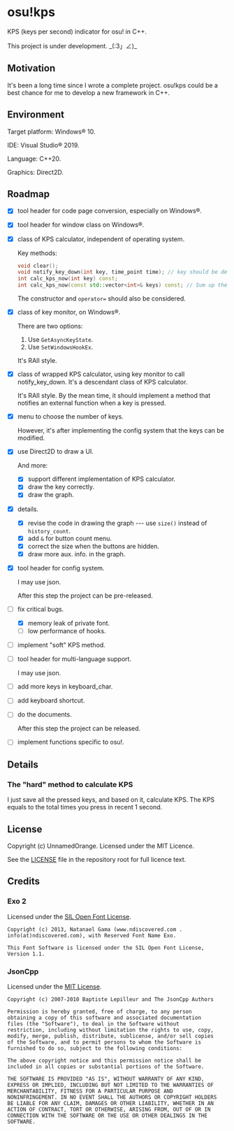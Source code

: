 # osu!kps

KPS (keys per second) indicator for osu! in C++.

This project is under development. \_(:3」∠)\_

## Motivation

It's been a long time since I wrote a complete project. osu!kps could be a best chance for me to develop a new framework in C++.

## Environment

Target platform: Windows® 10.

IDE: Visual Studio® 2019.

Language: C++20.

Graphics: Direct2D.

## Roadmap

- [x] tool header for code page conversion, especially on Windows®.

- [x] tool header for window class on Windows®.

- [x] class of KPS calculator, independent of operating system.

  Key methods:

  ```cpp
  void clear();
  void notify_key_down(int key, time_point time); // key should be defined in this header, and should be compatible with those in Windows. Whether this method should be PostMessage-like is under consideration.
  int calc_kps_now(int key) const;
  int calc_kps_now(const std::vector<int>& keys) const; // Sum up the kps. This should be quick.
  ```
  
  The constructor and `operator=` should also be considered.
  
- [x] class of key monitor, on Windows®.

  There are two options:

  1. Use `GetAsyncKeyState`.
  2. Use `SetWindowsHookEx`.

  It's RAII style.

- [x] class of wrapped KPS calculator, using key monitor to call notify_key_down. It's a descendant class of KPS calculator.

  It's RAII style. By the mean time, it should implement a method that notifies an external function when a key is pressed.

- [x] menu to choose the number of keys.

  However, it's after implementing the config system that the keys can be modified.

- [x] use Direct2D to draw a UI.

  And more:

  - [x] support different implementation of KPS calculator.
  - [x] draw the key correctly.
  - [x] draw the graph.

- [x] details.

  - [x] revise the code in drawing the graph --- use `size()` instead of `history_count`.
  - [x] add `&` for button count menu.
  - [x] correct the size when the buttons are hidden.
  - [x] draw more aux. info. in the graph.
  
- [x] tool header for config system.

  I may use json.

  After this step the project can be pre-released.

- [ ] fix critical bugs.

  - [x] memory leak of private font.
  - [ ] low performance of hooks.

- [ ] implement "soft" KPS method.

- [ ] tool header for multi-language support.

  I may use json.

- [ ] add more keys in keyboard_char.

- [ ] add keyboard shortcut.

- [ ] do the documents.

  After this step the project can be released.

- [ ] implement functions specific to osu!.

## Details

### The "hard" method to calculate KPS

I just save all the pressed keys, and based on it, calculate KPS. The KPS equals to the total times you press in recent 1 second.  

## License

Copyright (c) UnnamedOrange. Licensed under the MIT Licence.

See the [LICENSE](./LICENSE) file in the repository root for full licence text.

## Credits

### Exo 2

Licensed under the [SIL Open Font License](https://www.fontsquirrel.com/license/exo-2).

```
Copyright (c) 2013, Natanael Gama (www.ndiscovered.com . info(at)ndiscovered.com), with Reserved Font Name Exo.

This Font Software is licensed under the SIL Open Font License, Version 1.1.
```

### JsonCpp

Licensed under the [MIT License](https://github.com/open-source-parsers/jsoncpp/blob/master/LICENSE).

```
Copyright (c) 2007-2010 Baptiste Lepilleur and The JsonCpp Authors

Permission is hereby granted, free of charge, to any person
obtaining a copy of this software and associated documentation
files (the "Software"), to deal in the Software without
restriction, including without limitation the rights to use, copy,
modify, merge, publish, distribute, sublicense, and/or sell copies
of the Software, and to permit persons to whom the Software is
furnished to do so, subject to the following conditions:

The above copyright notice and this permission notice shall be
included in all copies or substantial portions of the Software.

THE SOFTWARE IS PROVIDED "AS IS", WITHOUT WARRANTY OF ANY KIND,
EXPRESS OR IMPLIED, INCLUDING BUT NOT LIMITED TO THE WARRANTIES OF
MERCHANTABILITY, FITNESS FOR A PARTICULAR PURPOSE AND
NONINFRINGEMENT. IN NO EVENT SHALL THE AUTHORS OR COPYRIGHT HOLDERS
BE LIABLE FOR ANY CLAIM, DAMAGES OR OTHER LIABILITY, WHETHER IN AN
ACTION OF CONTRACT, TORT OR OTHERWISE, ARISING FROM, OUT OF OR IN
CONNECTION WITH THE SOFTWARE OR THE USE OR OTHER DEALINGS IN THE
SOFTWARE.
```
